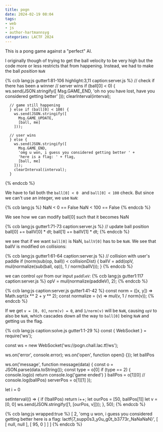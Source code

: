 ```yaml
---
title: pogn
date: 2024-02-19 08:04
tags: 
- web
- js
- author-hartmannsyg
categories: LACTF 2024
---
```


This is a pong game against a "perfect" AI.

I originally though of trying to get the ball velocity to be very high but the code more or less restricts that from happening. Instead, we had to make the ball *position* `NaN`

{% ccb lang:js gutter1:81-106 highlight:3,11 caption:server.js %}
      // check if there has been a winner
      // server wins
      if (ball[0] < 0) {
        ws.send(JSON.stringify([
          Msg.GAME_END,
          'oh no you have lost, have you considered getting better'
        ]));
        clearInterval(interval);

      // game still happening
      } else if (ball[0] < 100) {
        ws.send(JSON.stringify([
          Msg.GAME_UPDATE,
          [ball, me]
        ]));

      // user wins
      } else {
        ws.send(JSON.stringify([
          Msg.GAME_END,
          'omg u won, i guess you considered getting better ' +
          'here is a flag: ' + flag,
          [ball, me]
        ]));
        clearInterval(interval);
      }
{% endccb %}

We have to fail both the `ball[0] < 0 ` and `ball[0] < 100` check. But since we can't use an integer, we use `NaN`:

{% ccb lang:js %}
NaN < 0 == False
NaN < 100 == False
{% endccb %}

We see how we can modify ball[0] such that it becomes NaN

{% ccb lang:js gutter1:71-73 caption:server.js %}
      // update ball position
      ball[0] += ballV[0] * dt;
      ball[1] += ballV[1] * dt;
{% endccb %}

we see that if we want `ball[0]` is NaN, `ballV[0]` has to be `NaN`. We see that ballV is modified on collisions:

{% ccb lang:js gutter1:61-64 caption:server.js %}
      // collision with user's paddle
      if (norm(sub(op, ball)) < collisionDist) {
        ballV = add(opV, mul(normalize(sub(ball, op)), 1 / norm(ballV)));
      }
{% endccb %}

we can control `opV` from our input `paddleV`:
{% ccb lang:js gutter1:117 caption:server.js %}
opV = mul(normalize(paddleV), 2);
{% endccb %}

{% ccb lang:js caption:server.js gutter1:41-42 %}
  const norm = ([x, y]) => Math.sqrt(x ** 2 + y ** 2);
  const normalize = (v) => mul(v, 1 / norm(v));
{% endccb %}

If we get `v = [0, 0]`, `norm(v) = 0`, and `1/norm(v)` will be `NaN`, causing `opV` to also be `NaN`, which cascades down all the way to `ball[0]` being `NaN` and getting us the flag.

{% ccb lang:js caption:solve.js gutter1:1-29 %}
const { WebSocket } = require('ws');

const ws = new WebSocket('ws://pogn.chall.lac.tf/ws');

ws.on('error', console.error);
ws.on('open', function open() {});
let ballPos

ws.on('message', function message(data) {
  const o = JSON.parse(data.toString());
  const type = o[0]
  if (type == 2) {
      console.log(o)
      return console.log('game ended')
  }
  ballPos = o[1][0]
  // console.log(ballPos)
  serverPos = o[1][1]
});

let i = 0

setInterval(() => {
  if (!ballPos) return
  i++;
  let ourPos = [50, ballPos[1]]
  let v = [0, 0]
  ws.send(JSON.stringify([1, [ourPos, v]]));
}, 50);
{% endccb %}

{% ccb lang:js wrapped:true %}
[
  2,
  'omg u won, i guess you considered getting better here is a flag: lactf{7_supp0s3_y0u_g0t_b3773r_NaNaNaN}',
  [ [ null, null ], [ 95, 0 ] ]
]
{% endccb %}
